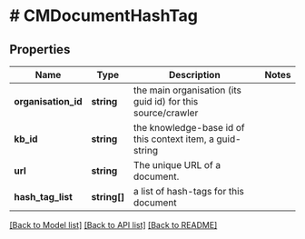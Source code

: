 # # CMDocumentHashTag

## Properties

Name | Type | Description | Notes
------------ | ------------- | ------------- | -------------
**organisation_id** | **string** | the main organisation (its guid id) for this source/crawler |
**kb_id** | **string** | the knowledge-base id of this context item, a guid-string |
**url** | **string** | The unique URL of a document. |
**hash_tag_list** | **string[]** | a list of hash-tags for this document |

[[Back to Model list]](../../README.md#models) [[Back to API list]](../../README.md#endpoints) [[Back to README]](../../README.md)
